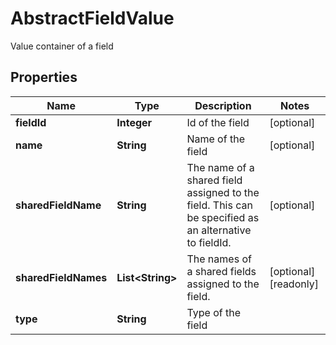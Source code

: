 

# AbstractFieldValue

Value container of a field

## Properties

Name | Type | Description | Notes
------------ | ------------- | ------------- | -------------
**fieldId** | **Integer** | Id of the field |  [optional]
**name** | **String** | Name of the field |  [optional]
**sharedFieldName** | **String** | The name of a shared field assigned to the field. This can be specified as an alternative to fieldId. |  [optional]
**sharedFieldNames** | **List&lt;String&gt;** | The names of a shared fields assigned to the field. |  [optional] [readonly]
**type** | **String** | Type of the field | 



